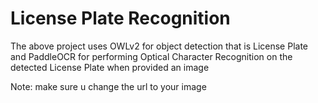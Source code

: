 
# License Plate Recognition

The above project uses OWLv2 for object detection that is License Plate and PaddleOCR for performing Optical Character Recognition on the detected License Plate when provided an image

Note: make sure u change the url to your image

